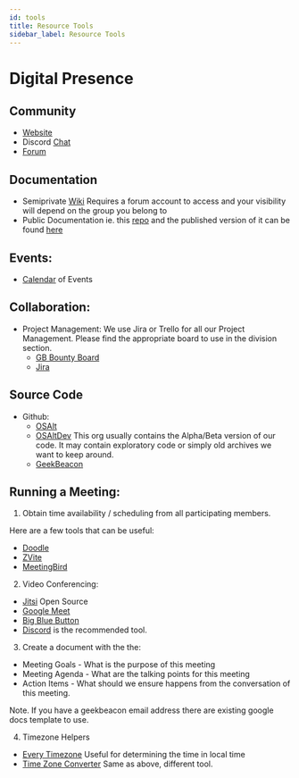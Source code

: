 ```yaml
---
id: tools
title: Resource Tools
sidebar_label: Resource Tools
---
```

# Digital Presence

## Community

  * [Website](https://www.geekbeacon.org)
  * Discord [Chat](https://discord.gg/geekbeacon)
  * [Forum](https://forum.geekbeacon.org)

## Documentation

  * Semiprivate [Wiki](https://wiki.geebeacon.org) Requires a forum account to access and your visibility will depend on the group you belong to
  * Public Documentation ie. this [repo](https://github.com/GeekBeacon/geekbeacon-docs) and the published version of it can be found [here](https://docs.geekbeacon.org/)

## Events:
  * [Calendar](https://forum.geekbeacon.org/t/geek-beacon-calendar/625) of Events

## Collaboration:
  * Project Management:
     We use Jira or Trello for all our Project Management. Please find the appropriate board to use in the division section.
     - [GB Bounty Board](https://trello.com/invite/b/TSFKEF1M/65d03562cede22272585eb2ab9f075e9/geekbeacon-bounty-board)
     - [Jira](https://geekbeacon.atlassian.net/) 

## Source Code

  * Github:
     - [OSAlt](https://github.com/orgs/OSAlt/)
     - [OSAltDev](https://github.com/orgs/OSAltDev/) This org usually contains the Alpha/Beta version of our code.  It may contain exploratory code or simply old archives we want to keep around.
     - [GeekBeacon](https://github.com/orgs/GeekBeacon/)


## Running a Meeting:

1. Obtain time availability / scheduling from all participating members.

Here are a few tools that can be useful:

 - [Doodle](https://doodle.com/en/)
 - [ZVite](https://zvite.co/)
 - [MeetingBird](https://meetingbird.com/)

2. Video Conferencing:

 - [Jitsi](https://jitsi.org/) Open Source
 - [Google Meet](https://meet.google.com/_meet)
 - [Big Blue Button](https://meet.nixnet.services/)
 - [Discord](https://discordapp.com/) is the recommended tool.


3. Create a document with the the:
 - Meeting Goals - What is the purpose of this meeting
 - Meeting Agenda - What are the talking points for this meeting
 - Action Items - What should we ensure happens from the conversation of this meeting.

 Note. If you have a geekbeacon email address there are existing google docs template to use.

4. Timezone Helpers

 - [Every Timezone](https://everytimezone.com/) Useful for determining the time in local time
 - [Time Zone Converter](https://www.thetimezoneconverter.com/) Same as above, different tool.

